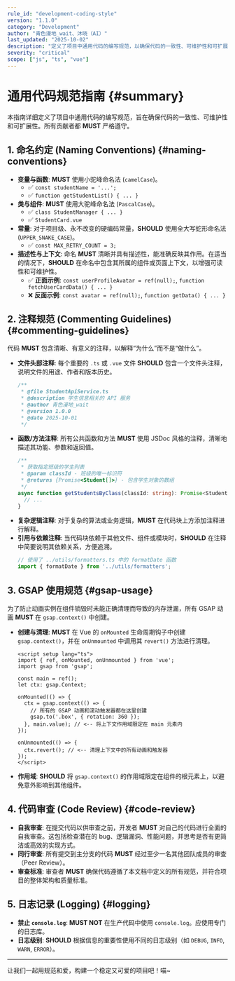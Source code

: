 ```yaml
---
rule_id: "development-coding-style"
version: "1.1.0"
category: "Development"
author: "青色漫地_wait、沐晓（AI）"
last_updated: "2025-10-02"
description: "定义了项目中通用代码的编写规范，以确保代码的一致性、可维护性和可扩展性。"
severity: "critical"
scope: ["js", "ts", "vue"]
---
```


# 通用代码规范指南 {#summary}

本指南详细定义了项目中通用代码的编写规范，旨在确保代码的一致性、可维护性和可扩展性。所有贡献者都 **MUST** 严格遵守。

## 1. 命名约定 (Naming Conventions) {#naming-conventions}

- **变量与函数**: **MUST** 使用小驼峰命名法 (`camelCase`)。
  - ✅ `const studentName = '...';`
  - ✅ `function getStudentList() { ... }`
- **类与组件**: **MUST** 使用大驼峰命名法 (`PascalCase`)。
  - ✅ `class StudentManager { ... }`
  - ✅ `StudentCard.vue`
- **常量**: 对于项目级、永不改变的硬编码常量，**SHOULD** 使用全大写蛇形命名法 (`UPPER_SNAKE_CASE`)。
  - ✅ `const MAX_RETRY_COUNT = 3;`
- **描述性与上下文**: 命名 **MUST** 清晰并具有描述性，能准确反映其作用。在适当的情况下，**SHOULD** 在命名中包含其所属的组件或页面上下文，以增强可读性和可维护性。
  - ✅ **正面示例**: `const userProfileAvatar = ref(null);`, `function fetchUserCardData() { ... }`
  - ❌ **反面示例**: `const avatar = ref(null);`, `function getData() { ... }`

## 2. 注释规范 (Commenting Guidelines) {#commenting-guidelines}

代码 **MUST** 包含清晰、有意义的注释，以解释“为什么”而不是“做什么”。

- **文件头部注释**: 每个重要的 `.ts` 或 `.vue` 文件 **SHOULD** 包含一个文件头注释，说明文件的用途、作者和版本历史。
  ```typescript
  /**
   * @file StudentApiService.ts
   * @description 学生信息相关的 API 服务
   * @author 青色漫地_wait
   * @version 1.0.0
   * @date 2025-10-01
   */
  ```
- **函数/方法注释**: 所有公共函数和方法 **MUST** 使用 JSDoc 风格的注释，清晰地描述其功能、参数和返回值。
  ```typescript
  /**
   * 获取指定班级的学生列表
   * @param classId - 班级的唯一标识符
   * @returns {Promise<Student[]>} - 包含学生对象的数组
   */
  async function getStudentsByClass(classId: string): Promise<Student[]> {
    // ...
  }
  ```
- **复杂逻辑注释**: 对于复杂的算法或业务逻辑，**MUST** 在代码块上方添加注释进行解释。
- **引用与依赖注释**: 当代码块依赖于其他文件、组件或模块时，**SHOULD** 在注释中简要说明其依赖关系，方便追溯。
  ```typescript
  // 使用了 ../utils/formatters.ts 中的 formatDate 函数
  import { formatDate } from '../utils/formatters';
  ```

## 3. GSAP 使用规范 {#gsap-usage}

为了防止动画实例在组件销毁时未能正确清理而导致的内存泄漏，所有 GSAP 动画 **MUST** 在 `gsap.context()` 中创建。

- **创建与清理**: **MUST** 在 Vue 的 `onMounted` 生命周期钩子中创建 `gsap.context()`，并在 `onUnmounted` 中调用其 `revert()` 方法进行清理。

  ```vue
  <script setup lang="ts">
  import { ref, onMounted, onUnmounted } from 'vue';
  import gsap from 'gsap';

  const main = ref();
  let ctx: gsap.Context;

  onMounted(() => {
    ctx = gsap.context(() => {
      // 所有的 GSAP 动画和滚动触发器都在这里创建
      gsap.to('.box', { rotation: 360 });
    }, main.value); // <-- 将上下文作用域限定在 main 元素内
  });

  onUnmounted(() => {
    ctx.revert(); // <-- 清理上下文中的所有动画和触发器
  });
  </script>
  ```

- **作用域**: **SHOULD** 将 `gsap.context()` 的作用域限定在组件的根元素上，以避免意外影响到其他组件。

## 4. 代码审查 (Code Review) {#code-review}

- **自我审查**: 在提交代码以供审查之前，开发者 **MUST** 对自己的代码进行全面的自我审查。这包括检查潜在的 bug、逻辑漏洞、性能问题，并思考是否有更简洁或高效的实现方式。
- **同行审查**: 所有提交到主分支的代码 **MUST** 经过至少一名其他团队成员的审查（Peer Review）。
- **审查标准**: 审查者 **MUST** 确保代码遵循了本文档中定义的所有规范，并符合项目的整体架构和质量标准。

## 5. 日志记录 (Logging) {#logging}

- **禁止 `console.log`**: **MUST NOT** 在生产代码中使用 `console.log`。应使用专门的日志库。
- **日志级别**: **SHOULD** 根据信息的重要性使用不同的日志级别（如 `DEBUG`, `INFO`, `WARN`, `ERROR`）。

---

让我们一起用规范和爱，构建一个稳定又可爱的项目吧！喵~